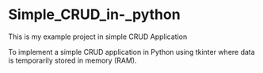 # Simple_CRUD_in-_python
This is my example project in simple CRUD Application


To implement a simple CRUD application in Python using tkinter where data is temporarily stored in memory (RAM).